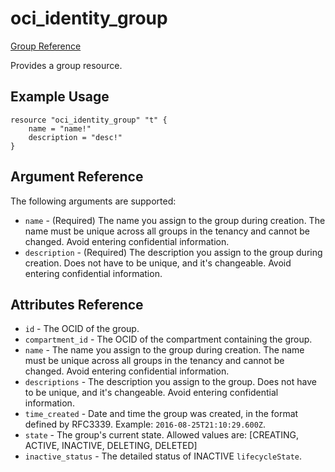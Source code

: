 # oci\_identity\_group

[Group Reference][b6a4bdfa]

  [b6a4bdfa]: https://docs.us-phoenix-1.oraclecloud.com/api/#/en/identity/20160918/Group/ "GroupReference"

Provides a group resource.

## Example Usage

```
resource "oci_identity_group" "t" {
    name = "name!"
    description = "desc!"
}
```

## Argument Reference

The following arguments are supported:

* `name` - (Required) The name you assign to the group during creation. The name must be unique across all groups in the tenancy and cannot be changed. Avoid entering confidential information.
* `description` - (Required) The description you assign to the group during creation. Does not have to be unique, and it's changeable. Avoid entering confidential information.

## Attributes Reference
* `id` - The OCID of the group.
* `compartment_id` - The OCID of the compartment containing the group.
* `name` - The name you assign to the group during creation. The name must be unique across all groups in the tenancy and cannot be changed. Avoid entering confidential information.
* `descriptions` - The description you assign to the group. Does not have to be unique, and it's changeable. Avoid entering confidential information.
* `time_created` - Date and time the group was created, in the format defined by RFC3339. Example: `2016-08-25T21:10:29.600Z`.
* `state` - The group's current state. Allowed values are: [CREATING, ACTIVE, INACTIVE, DELETING, DELETED]
* `inactive_status` - The detailed status of INACTIVE `lifecycleState`.
